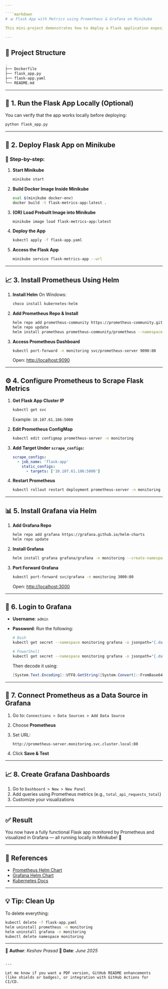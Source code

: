 ```yaml
---

````markdown
# 📊 Flask App with Metrics using Prometheus & Grafana on Minikube

This mini-project demonstrates how to deploy a Flask application exposing custom metrics, which are scraped by Prometheus and visualized using Grafana — all running on a local Minikube Kubernetes cluster.

---
```


## 📁 Project Structure

```bash
.
├── Dockerfile
├── flask_app.py
├── flask-app.yaml
└── README.md
````

---

## 🚀 1. Run the Flask App Locally (Optional)

You can verify that the app works locally before deploying:

```bash
python flask_app.py
```

---

## 🐳 2. Deploy Flask App on Minikube

### 🔧 Step-by-step:

1. **Start Minikube**

   ```bash
   minikube start
   ```

2. **Build Docker Image Inside Minikube**

   ```bash
   eval $(minikube docker-env)
   docker build -t flask-metrics-app:latest .
   ```

3. **(OR) Load Prebuilt Image into Minikube**

   ```bash
   minikube image load flask-metrics-app:latest
   ```

4. **Deploy the App**

   ```bash
   kubectl apply -f flask-app.yaml
   ```

5. **Access the Flask App**

   ```bash
   minikube service flask-metrics-app --url
   ```

---

## 📈 3. Install Prometheus Using Helm

1. **Install Helm**
   On Windows:

   ```bash
   choco install kubernetes-helm
   ```

2. **Add Prometheus Repo & Install**

   ```bash
   helm repo add prometheus-community https://prometheus-community.github.io/helm-charts
   helm repo update
   helm install prometheus prometheus-community/prometheus --namespace monitoring --create-namespace
   ```

3. **Access Prometheus Dashboard**

   ```bash
   kubectl port-forward -n monitoring svc/prometheus-server 9090:80
   ```

   Open: [http://localhost:9090](http://localhost:9090)

---

## ⚙️ 4. Configure Prometheus to Scrape Flask Metrics

1. **Get Flask App Cluster IP**

   ```bash
   kubectl get svc
   ```

   Example: `10.107.61.186:5000`

2. **Edit Prometheus ConfigMap**

   ```bash
   kubectl edit configmap prometheus-server -n monitoring
   ```

3. **Add Target Under `scrape_configs`:**

   ```yaml
   scrape_configs:
     - job_name: 'flask-app'
       static_configs:
         - targets: ['10.107.61.186:5000']
   ```

4. **Restart Prometheus**

   ```bash
   kubectl rollout restart deployment prometheus-server -n monitoring
   ```

---

## 📊 5. Install Grafana via Helm

1. **Add Grafana Repo**

   ```bash
   helm repo add grafana https://grafana.github.io/helm-charts
   helm repo update
   ```

2. **Install Grafana**

   ```bash
   helm install grafana grafana/grafana -n monitoring --create-namespace
   ```

3. **Port Forward Grafana**

   ```bash
   kubectl port-forward svc/grafana -n monitoring 3000:80
   ```

   Open: [http://localhost:3000](http://localhost:3000)

---

## 🔐 6. Login to Grafana

* **Username**: `admin`
* **Password**: Run the following:

  ```bash
  # Bash
  kubectl get secret --namespace monitoring grafana -o jsonpath="{.data.admin-password}" | base64 --decode ; echo

  # PowerShell
  kubectl get secret --namespace monitoring grafana -o jsonpath="{.data.admin-password}"
  ```

  Then decode it using:

  ```powershell
  [System.Text.Encoding]::UTF8.GetString([System.Convert]::FromBase64String("<YOUR_CODE>"))
  ```

---

## 📡 7. Connect Prometheus as a Data Source in Grafana

1. Go to: `Connections > Data Sources > Add Data Source`
2. Choose **Prometheus**
3. Set URL:

   ```
   http://prometheus-server.monitoring.svc.cluster.local:80
   ```
4. Click **Save & Test**

---

## 📈 8. Create Grafana Dashboards

1. Go to `Dashboard > New > New Panel`
2. Add queries using Prometheus metrics (e.g., `total_api_requests_total`)
3. Customize your visualizations

---

## ✅ Result

You now have a fully functional Flask app monitored by Prometheus and visualized in Grafana — all running locally in Minikube! 🎯

---

## 📎 References

* [Prometheus Helm Chart](https://github.com/prometheus-community/helm-charts)
* [Grafana Helm Chart](https://github.com/grafana/helm-charts)
* [Kubernetes Docs](https://kubernetes.io/docs/)

---

## 💡 Tip: Clean Up

To delete everything:

```bash
kubectl delete -f flask-app.yaml
helm uninstall prometheus -n monitoring
helm uninstall grafana -n monitoring
kubectl delete namespace monitoring
```

---

🧠 **Author**: *Keshav Prasad*
📅 **Date**: *June 2025*

```

---

Let me know if you want a PDF version, GitHub README enhancements (like shields or badges), or integration with GitHub Actions for CI/CD.
```
